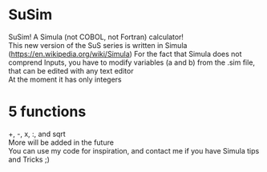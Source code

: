 # SuSim
SuSim! A Simula (not COBOL, not Fortran) calculator!<br>
This new version of the SuS series is written in Simula (https://en.wikipedia.org/wiki/Simula)
For the fact that Simula does not comprend Inputs, you have to modify variables (a and b) from the .sim file, that can be edited with any text editor<br>
At the moment it has only integers
# 5 functions
+, -, x, :, and sqrt<br>
More will be added in the future<br>
You can use my code for inspiration, and contact me if you have Simula tips and Tricks ;)
